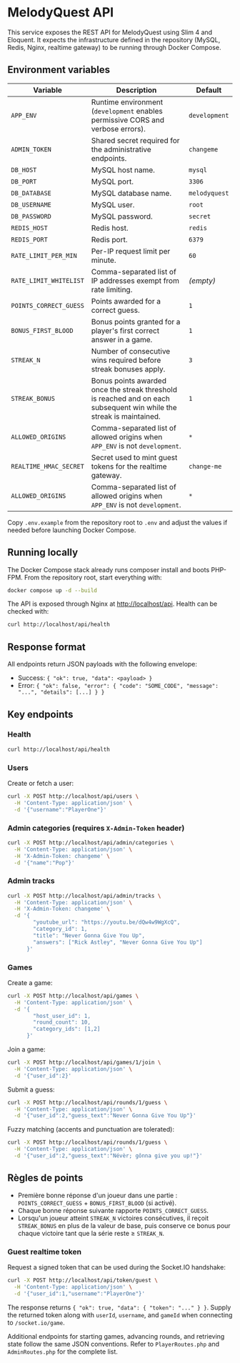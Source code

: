 # MelodyQuest API

This service exposes the REST API for MelodyQuest using Slim 4 and Eloquent. It expects the infrastructure defined in the repository (MySQL, Redis, Nginx, realtime gateway) to be running through Docker Compose.

## Environment variables

| Variable | Description | Default |
| --- | --- | --- |
| `APP_ENV` | Runtime environment (`development` enables permissive CORS and verbose errors). | `development` |
| `ADMIN_TOKEN` | Shared secret required for the administrative endpoints. | `changeme` |
| `DB_HOST` | MySQL host name. | `mysql` |
| `DB_PORT` | MySQL port. | `3306` |
| `DB_DATABASE` | MySQL database name. | `melodyquest` |
| `DB_USERNAME` | MySQL user. | `root` |
| `DB_PASSWORD` | MySQL password. | `secret` |
| `REDIS_HOST` | Redis host. | `redis` |
| `REDIS_PORT` | Redis port. | `6379` |
| `RATE_LIMIT_PER_MIN` | Per-IP request limit per minute. | `60` |
| `RATE_LIMIT_WHITELIST` | Comma-separated list of IP addresses exempt from rate limiting. | _(empty)_ |
| `POINTS_CORRECT_GUESS` | Points awarded for a correct guess. | `1` |
| `BONUS_FIRST_BLOOD` | Bonus points granted for a player's first correct answer in a game. | `1` |
| `STREAK_N` | Number of consecutive wins required before streak bonuses apply. | `3` |
| `STREAK_BONUS` | Bonus points awarded once the streak threshold is reached and on each subsequent win while the streak is maintained. | `1` |
| `ALLOWED_ORIGINS` | Comma-separated list of allowed origins when `APP_ENV` is not `development`. | `*` |
| `REALTIME_HMAC_SECRET` | Secret used to mint guest tokens for the realtime gateway. | `change-me` |
| `ALLOWED_ORIGINS` | Comma-separated list of allowed origins when `APP_ENV` is not `development`. | `*` |

Copy `.env.example` from the repository root to `.env` and adjust the values if needed before launching Docker Compose.

## Running locally

The Docker Compose stack already runs composer install and boots PHP-FPM. From the repository root, start everything with:

```bash
docker compose up -d --build
```

The API is exposed through Nginx at <http://localhost/api>. Health can be checked with:

```bash
curl http://localhost/api/health
```

## Response format

All endpoints return JSON payloads with the following envelope:

- Success: `{ "ok": true, "data": <payload> }`
- Error: `{ "ok": false, "error": { "code": "SOME_CODE", "message": "...", "details": [...] } }`

## Key endpoints

### Health

```bash
curl http://localhost/api/health
```

### Users

Create or fetch a user:

```bash
curl -X POST http://localhost/api/users \
  -H 'Content-Type: application/json' \
  -d '{"username":"PlayerOne"}'
```

### Admin categories (requires `X-Admin-Token` header)

```bash
curl -X POST http://localhost/api/admin/categories \
  -H 'Content-Type: application/json' \
  -H 'X-Admin-Token: changeme' \
  -d '{"name":"Pop"}'
```

### Admin tracks

```bash
curl -X POST http://localhost/api/admin/tracks \
  -H 'Content-Type: application/json' \
  -H 'X-Admin-Token: changeme' \
  -d '{
        "youtube_url": "https://youtu.be/dQw4w9WgXcQ",
        "category_id": 1,
        "title": "Never Gonna Give You Up",
        "answers": ["Rick Astley", "Never Gonna Give You Up"]
      }'
```

### Games

Create a game:

```bash
curl -X POST http://localhost/api/games \
  -H 'Content-Type: application/json' \
  -d '{
        "host_user_id": 1,
        "round_count": 10,
        "category_ids": [1,2]
      }'
```

Join a game:

```bash
curl -X POST http://localhost/api/games/1/join \
  -H 'Content-Type: application/json' \
  -d '{"user_id":2}'
```

Submit a guess:

```bash
curl -X POST http://localhost/api/rounds/1/guess \
  -H 'Content-Type: application/json' \
  -d '{"user_id":2,"guess_text":"Never Gonna Give You Up"}'
```

Fuzzy matching (accents and punctuation are tolerated):

```bash
curl -X POST http://localhost/api/rounds/1/guess \
  -H 'Content-Type: application/json' \
  -d '{"user_id":2,"guess_text":"Névèr; gônna give you up!"}'
```

## Règles de points

- Première bonne réponse d'un joueur dans une partie : `POINTS_CORRECT_GUESS` + `BONUS_FIRST_BLOOD` (si activé).
- Chaque bonne réponse suivante rapporte `POINTS_CORRECT_GUESS`.
- Lorsqu'un joueur atteint `STREAK_N` victoires consécutives, il reçoit `STREAK_BONUS` en plus de la valeur de base, puis conserve ce bonus pour chaque victoire tant que la série reste ≥ `STREAK_N`.

### Guest realtime token

Request a signed token that can be used during the Socket.IO handshake:

```bash
curl -X POST http://localhost/api/token/guest \
  -H 'Content-Type: application/json' \
  -d '{"user_id":1,"username":"PlayerOne"}'
```

The response returns `{ "ok": true, "data": { "token": "..." } }`. Supply the returned token along with `userId`, `username`, and `gameId` when connecting to `/socket.io/game`.

Additional endpoints for starting games, advancing rounds, and retrieving state follow the same JSON conventions. Refer to `PlayerRoutes.php` and `AdminRoutes.php` for the complete list.
